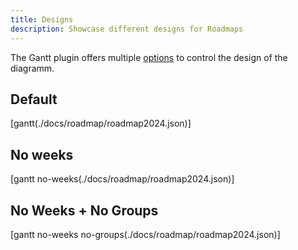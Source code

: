 ```yaml
---
title: Designs
description: Showcase different designs for Roadmaps
---
```


The Gantt plugin offers multiple [options](index.md/#integration) to control the design of the diagramm. 

## Default

[gantt(./docs/roadmap/roadmap2024.json)]

## No weeks

[gantt no-weeks(./docs/roadmap/roadmap2024.json)]

## No Weeks + No Groups

[gantt no-weeks no-groups(./docs/roadmap/roadmap2024.json)]